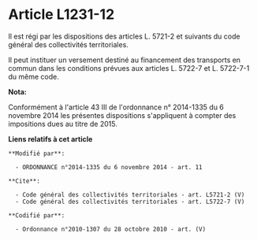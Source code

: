 # Article L1231-12

Il est régi par les dispositions des articles L. 5721-2 et suivants du code général des collectivités territoriales. 

Il peut instituer un versement destiné au financement des transports en commun dans les conditions prévues aux articles L.
5722-7 et L. 5722-7-1 du même code.

**Nota:**

Conformément à l'article 43 III de l'ordonnance n° 2014-1335 du 6 novembre 2014 les présentes dispositions s'appliquent à
compter des impositions dues au titre de 2015.

**Liens relatifs à cet article**

	**Modifié par**:

	  - ORDONNANCE n°2014-1335 du 6 novembre 2014 - art. 11

	**Cite**:

	  - Code général des collectivités territoriales - art. L5721-2 (V)
	  - Code général des collectivités territoriales - art. L5722-7 (V)

	**Codifié par**:

	  - Ordonnance n°2010-1307 du 28 octobre 2010 - art. (V)
